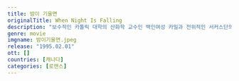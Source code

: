 ```yaml
---
title: 밤이 기울면
originalTitle: When Night Is Falling
description: "보수적인 카톨릭 대학의 산화학 교수인 백인여성 카밀과 전위적인 서커스단의 단원인 아름다운 흑인여성 페트라. <밤이 기울면>은 사랑과 성에 대한 모험과 환상을 청색과 갈색의 아름다운 화면 속에, 따뜻하고 유머러스하게 주조한 매혹적인 영화이다. 감독 패트리샤 로제마는 일상, 꿈, 환상을 오가며 두 여성의 다른 세계를 충돌시키고 이성애적 판타지와 의식 밖의 영역에 존재하는 동성애적 판타지의 갈등과 경합을 보여준다"
genre: movie
imgname: 밤이기울면.jpeg
release: "1995.02.01"
ott: []
countries: [캐나다]
categories: [로맨스]
---
```

